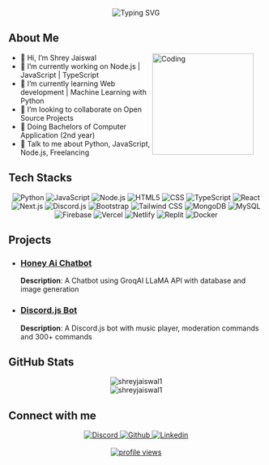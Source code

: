 <div align="center">
    <img src="https://readme-typing-svg.herokuapp.com?font=Poppins&size=35&duration=3500&pause=1000&color=F7F7F7&center=true&vCenter=true&random=false&width=500&height=70&lines=Hi+there!+%F0%9F%91%8B;I'm+Shrey+Jaiswal;Welcome+to+my+Profile!" alt="Typing SVG" />
</div>

## About Me
<img align="right" style="margin-right: 20px;" alt="Coding" width="200" src="https://user-images.githubusercontent.com/74038190/229223263-cf2e4b07-2615-4f87-9c38-e37600f8381a.gif">

- 👋 Hi, I’m Shrey Jaiswal
- 🔭 I’m currently working on Node.js | JavaScript | TypeScript
- 🌱 I’m currently learning Web development | Machine Learning with Python
- 👯 I’m looking to collaborate on Open Source Projects
- 🏫 Doing Bachelors of Computer Application (2nd year)
- 💬 Talk to me about Python, JavaScript, Node.js, Freelancing

## Tech Stacks

<div align="center">
    <img src="https://img.shields.io/badge/Python-3776AB?style=for-the-badge&logo=python&logoColor=white" alt="Python" />
    <img src="https://img.shields.io/badge/JavaScript-F7DF1E?style=for-the-badge&logo=javascript&logoColor=white" alt="JavaScript" />
    <img src="https://img.shields.io/badge/Node.js-339933?style=for-the-badge&logo=node.js&logoColor=white" alt="Node.js" />
    <img src="https://img.shields.io/badge/HTML5-E34F26?style=for-the-badge&logo=html5&logoColor=white" alt="HTML5" />
    <img src="https://img.shields.io/badge/CSS-1572B6?style=for-the-badge&logo=css3&logoColor=white" alt="CSS" />
    <img src="https://img.shields.io/badge/TypeScript-007ACC?style=for-the-badge&logo=typescript&logoColor=white" alt="TypeScript" />
    <img src="https://img.shields.io/badge/React-20232A?style=for-the-badge&logo=react&logoColor=61DAFB" alt="React" />
    <img src="https://img.shields.io/badge/Next.js-000000?style=for-the-badge&logo=next.js&logoColor=white" alt="Next.js" />
    <img src="https://img.shields.io/badge/Discord.js-5865F2?style=for-the-badge&logo=discord&logoColor=white" alt="Discord.js" />
    <img src="https://img.shields.io/badge/Bootstrap-7952B3?style=for-the-badge&logo=bootstrap&logoColor=white" alt="Bootstrap" />
    <img src="https://img.shields.io/badge/Tailwind_CSS-38B2AC?style=for-the-badge&logo=tailwind-css&logoColor=white" alt="Tailwind CSS" />
    <img src="https://img.shields.io/badge/MongoDB-4EA94B?style=for-the-badge&logo=mongodb&logoColor=white" alt="MongoDB" />
    <img src="https://img.shields.io/badge/MySQL-4479A1?style=for-the-badge&logo=mysql&logoColor=white" alt="MySQL" />
    <img src="https://img.shields.io/badge/Firebase-FFCA28?style=for-the-badge&logo=firebase&logoColor=white" alt="Firebase" />
    <img src="https://img.shields.io/badge/Vercel-000000?style=for-the-badge&logo=vercel&logoColor=white" alt="Vercel" />
    <img src="https://img.shields.io/badge/Netlify-00C7B7?style=for-the-badge&logo=netlify&logoColor=white" alt="Netlify" />
    <img src="https://img.shields.io/badge/Replit-0A0A0A?style=for-the-badge&logo=replit&logoColor=white" alt="Replit" />
    <img src="https://img.shields.io/badge/Docker-2496ED?style=for-the-badge&logo=docker&logoColor=white" alt="Docker" />
</div>

## Projects
- ### [Honey Ai Chatbot](https://honey.lazyshrey.xyz)
    **Description**: A Chatbot using GroqAI LLaMA API with database and image generation

- ### [Discord.js Bot](https://github.com/shreyjaiswal1/krystal-discord-bot)
    **Description**: A Discord.js bot with music player, moderation commands and 300+ commands


## GitHub Stats
<div align="center">
  <img align="center" src="https://github-readme-stats.vercel.app/api?username=shreyjaiswal1&show_icons=true&theme=dark" alt="shreyjaiswal1" /><br>
  <img align="center" src="https://github-readme-stats.vercel.app/api/top-langs/?username=shreyjaiswal1&theme=dark" alt="shreyjaiswal1" />  
</div>

## Connect with me
<p align="center">
  <a href="https://discord.com/shreyjaiswal1">
    <img src="https://img.shields.io/badge/Discord-5865F2?style=for-the-badge&logo=discord&logoColor=white" alt="Discord" />
  </a>
  <a href="https://github.com/shreyjaiswal1">
    <img src="https://img.shields.io/badge/GitHub-100000?style=for-the-badge&logo=github&logoColor=white" alt="Github" />
  </a>
  <a href="https://www.linkedin.com/in/shreyjaiswal/">
    <img src="https://img.shields.io/badge/LinkedIn-0077B5?style=for-the-badge&logo=linkedin&logoColor=white" alt="Linkedin" /><br><br>
    <img align="center" src="https://komarev.com/ghpvc/?username=shreyjaiswal1&style=for-the-badge" alt="profile views" />
  </a>
</p>
